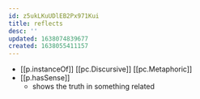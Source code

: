 ```yaml
---
id: z5ukLKuUDlEB2Px971Kui
title: reflects
desc: ''
updated: 1638074839677
created: 1638055411157
---
```




- [[p.instanceOf]] [[pc.Discursive]] [[pc.Metaphoric]]
- [[p.hasSense]]
  - shows the truth in something related

